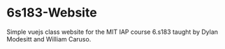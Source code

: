 # 6s183-Website

Simple vuejs class website for the MIT IAP course 6.s183 taught by Dylan Modesitt and William Caruso.
